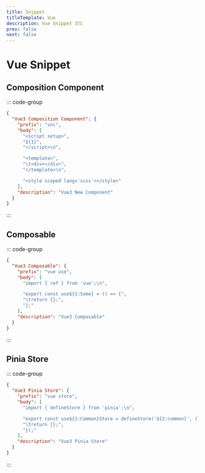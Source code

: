 ```yaml
---
title: Snippet
titleTemplate: Vue
description: Vue Snippet 코드
prev: false
next: false
---
```


# Vue Snippet

## Composition Component

::: code-group

```json [vue.json]
{
  "Vue3 Composition Component": {
    "prefix": "vnc",
    "body": [
      "<script setup>",
      "${1}",
      "</script>\n",

      "<template>",
      "\t<div></div>",
      "</template>\n",

      "<style scoped lang='scss'></style>"
    ],
    "description": "Vue3 New Component"
  }
}
```

:::

## Composable

::: code-group

```json [javascript.json]
{
  "Vue3 Composable": {
    "prefix": "vue use",
    "body": [
      "import { ref } from 'vue';\n",

      "export const use${1:Some} = () => {",
      "\treturn {};",
      "};"
    ],
    "description": "Vue3 Composable"
  }
}
```

:::

## Pinia Store

::: code-group

```json [javascript.json]
{
  "Vue3 Pinia Store": {
    "prefix": "vue store",
    "body": [
      "import { defineStore } from 'pinia';\n",

      "export const use${1:Common}Store = defineStore('${2:common}', () => {",
      "\treturn {};",
      "});"
    ],
    "description": "Vue3 Pinia Store"
  }
}
```

:::
